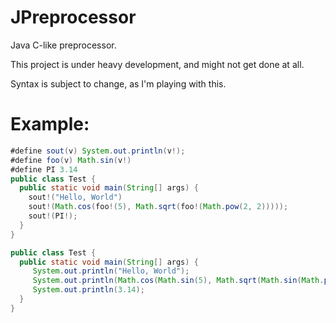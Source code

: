 # JPreprocessor
Java C-like preprocessor.

This project is under heavy development, and might not get done at all.

Syntax is subject to change, as I'm playing with this.

# Example:

```java
#define sout(v) System.out.println(v!);
#define foo(v) Math.sin(v!)
#define PI 3.14
public class Test {
  public static void main(String[] args) {
    sout!("Hello, World")
    sout!(Math.cos(foo!(5), Math.sqrt(foo!(Math.pow(2, 2)))));
    sout!(PI!);
  }
}
```
```java
public class Test {
  public static void main(String[] args) {
     System.out.println("Hello, World");
     System.out.println(Math.cos(Math.sin(5), Math.sqrt(Math.sin(Math.pow(2, 2)))));
     System.out.println(3.14);
  }
}
```
